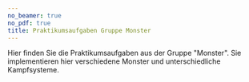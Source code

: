 ```yaml
---
no_beamer: true
no_pdf: true
title: Praktikumsaufgaben Gruppe Monster
---
```


Hier finden Sie die Praktikumsaufgaben aus der Gruppe "Monster". Sie implementieren hier verschiedene Monster und
unterschiedliche Kampfsysteme.
